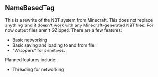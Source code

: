 ## NameBasedTag
This is a rewrite of the NBT system from Minecraft. This does not replace anything, and it doesn't work with any Minecraft-generated NBT files. For now output files aren't GZipped.
There are a few features:
* Basic networking
* Basic saving and loading to and from file.
* "Wrappers" for primitives.

Planned features include:
* Threading for networking